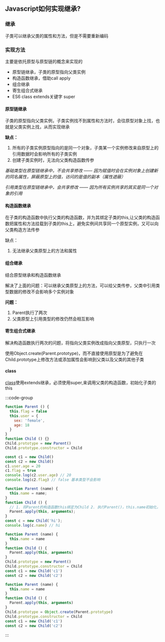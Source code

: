 ## Javascript如何实现继承?
### 继承
子类可以继承父类的属性和方法，但是不需要重新编码

### 实现方法
主要是依托原型与原型链的概念来实现的
- 原型链继承，子类的原型指向父类实例
- 构造函数继承，借助call apply
- 组合继承
- 寄生组合式继承
- ES6 class extends关键字 super

#### 原型链继承
子类的原型指向父类实例，子类实例找不到属性和方法时，会往原型对象上找，也就是父类实例上找，从而实现继承

**缺点：**
  1. 所有的子类实例原型指向的是同一个对象，子类某一个实例修改来自原型上的引用数据时会影响所有的子类实例
  2. 创建子类实例时，无法向父类构造函数传参

*基础类型在原型链继承中，不会共享修改 —— 因为赋值时会在实例对象上创建新的同名属性，屏蔽原型上的值，访问的是值的副本（属性遮蔽）*

*引用类型在原型链继承中，会共享修改 —— 因为所有实例共享的其实是同一个对象的引用*

#### 构造函数继承
在子类的构造函数中执行父类的构造函数，并为其绑定子类的this,让父类的构造函数把属性和方法挂载到子类的this上，避免实例间共享同一个原型实例，又可以向父类构造方法传参

缺点：
  1. 无法继承父类原型上的方法和属性

#### 组合继承
结合原型继承和构造函数继承

解决了上面的问题：可以继承父类原型上的方法，可以给父类传参，父类中引用类型数据的修改不会影响多个实例对象

**问题：**
  1. Parent执行了两次
  2. 父类原型上引用类型的修改仍然会相互影响

#### 寄生组合式继承
解决构造函数执行两次的问题，将指向父类实例改成指向父类原型，只执行一次

使用Object.create(Parent.prototype)，而不直接使用原型是为了避免在Child.prototype上修改方法或添加属性会影响到父类以及父类的其他子类

#### class
[class](/ES6/es6的class)使用extends继承，必须使用super,来调用父类的构造函数，初始化子类的this

:::code-group
```js [原型链继承]
function Parent () {
  this.flag = false
  this.user = {
    sex: 'female',
    age: 18
  }
}
function Child () {}
Child.prototype = new Parent()
Child.prototype.constructor = Child

const c1 = new Child()
const c2 = new Child()
c1.user.age = 20
c1.flag = true
console.log(c2.user.age) // 20
console.log(c2.flag) // false 基本类型不会影响
```

```js [构造函数继承]
function Parent (name) {
  this.name = name;
}
function Child () {
  // 1. 将Parent的构造函数this绑定为Child 2. 执行Parent()，this.name初始化，this已修改赋值到了Child上
  Parent.apply(this, arguments);
}
const c = new Child('hi');
console.log(c.name) // hi
```

```js [组合式继承]
function Parent (name) {
  this.name = name
}
function Child () {
  Parent.apply(this, arguments)
}
Child.prototype = new Parent()
Child.prototype.constructor = Child
const c1 = new Child('c1')
const c2 = new Child('c2')
```

```js [寄生组合式继承]
function Parent (name) {
  this.name = name
}
function Child () {
  Parent.apply(this, arguments)
}
Child.prototype = Object.create(Parent.prototype)
Child.prototype.constructor = Child
const c1 = new Child('c1')
const c2 = new Child('c2')
```
:::